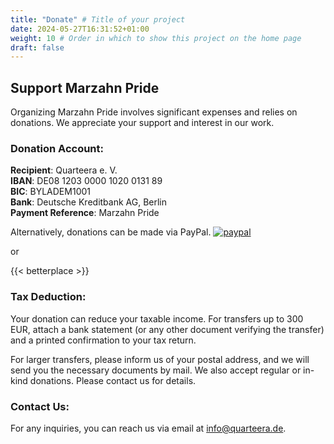 ```yaml
---
title: "Donate" # Title of your project
date: 2024-05-27T16:31:52+01:00
weight: 10 # Order in which to show this project on the home page
draft: false
---
```


## Support Marzahn Pride

Organizing Marzahn Pride involves significant expenses and relies on donations. We appreciate your support and interest in our work.

### Donation Account:

**Recipient**: Quarteera e. V.  
**IBAN**: DE08 1203 0000 1020 0131 89  
**BIC**: BYLADEM1001  
**Bank**: Deutsche Kreditbank AG, Berlin  
**Payment Reference**: Marzahn Pride

Alternatively, donations can be made via PayPal.
[![paypal](https://www.paypalobjects.com/de_DE/DE/i/btn/btn_donateCC_LG.gif)](https://www.paypal.com/cgi-bin/webscr?cmd=_s-xclick&hosted_button_id=PP3MPFQ5C5VGL)

or

{{< betterplace >}}


### Tax Deduction:

Your donation can reduce your taxable income. For transfers up to 300 EUR, attach a bank statement (or any other document verifying the transfer) and a printed confirmation to your tax return.

For larger transfers, please inform us of your postal address, and we will send you the necessary documents by mail. We also accept regular or in-kind donations. Please contact us for details.

### Contact Us:

For any inquiries, you can reach us via email at [info@quarteera.de](mailto:info@quarteera.de).
